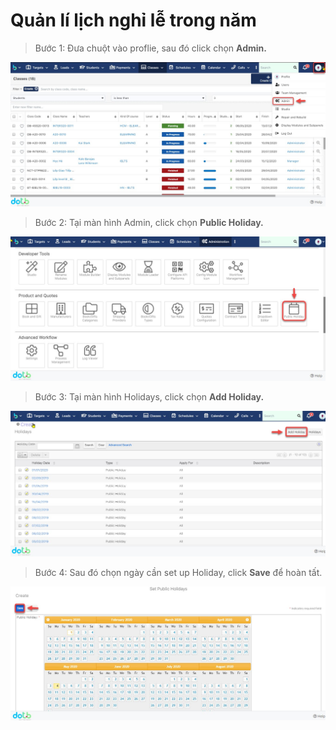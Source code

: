 # Quản lí lịch nghỉ lễ trong năm

> Bước 1: Đưa chuột vào proflie, sau đó click chọn **Admin.**

![](../.gitbook/assets/holiday1.jpg)

> Bước 2: Tại màn hình Admin, click chọn **Public Holiday.**

![](../.gitbook/assets/holiday2.jpg)

> Bước 3: Tại màn hình Holidays, click chọn **Add Holiday.**

![](../.gitbook/assets/holiday3.jpg)

> Bước 4: Sau đó chọn ngày cần set up Holiday, click **Save** để hoàn tất.

![](../.gitbook/assets/holiday4.jpg)

